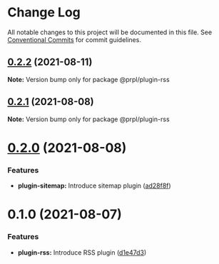 # Change Log

All notable changes to this project will be documented in this file.
See [Conventional Commits](https://conventionalcommits.org) for commit guidelines.

## [0.2.2](https://github.com/tyhopp/prpl/compare/@prpl/plugin-rss@0.2.1...@prpl/plugin-rss@0.2.2) (2021-08-11)

**Note:** Version bump only for package @prpl/plugin-rss





## [0.2.1](https://github.com/tyhopp/prpl/compare/@prpl/plugin-rss@0.2.0...@prpl/plugin-rss@0.2.1) (2021-08-08)

**Note:** Version bump only for package @prpl/plugin-rss





# [0.2.0](https://github.com/tyhopp/prpl/compare/@prpl/plugin-rss@0.1.0...@prpl/plugin-rss@0.2.0) (2021-08-08)


### Features

* **plugin-sitemap:** Introduce sitemap plugin ([ad28f8f](https://github.com/tyhopp/prpl/commit/ad28f8fa2ad7882fd328a41fcc2757b70599a565))





# 0.1.0 (2021-08-07)


### Features

* **plugin-rss:** Introduce RSS plugin ([d1e47d3](https://github.com/tyhopp/prpl/commit/d1e47d3b364bf5c8ceaae0a84ef3068a25deb919))
